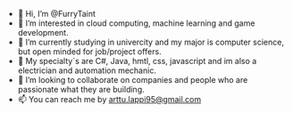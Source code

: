 - 👋 Hi, I’m @FurryTaint
- 👀 I’m interested in cloud computing, machine learning and game development.
- 🌱 I’m currently studying in univercity and my major is computer science, but open minded for job/project offers.
- 🌱 My specialty`s are C#, Java, hmtl, css, javascript and im also a electrician and automation mechanic.
- 💞️ I’m looking to collaborate on companies and people who are passionate what they are building.
- 📫 You can reach me by arttu.lappi95@gmail.com

<!---
FurryTaint/FurryTaint is a ✨ special ✨ repository because its `README.md` (this file) appears on your GitHub profile.
You can click the Preview link to take a look at your changes.
--->
